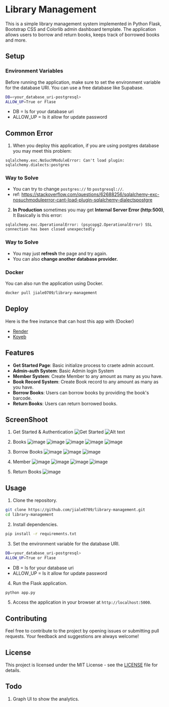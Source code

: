 # Library Management

This is a simple library management system implemented in Python Flask, Bootstrap CSS and Colorlib admin dashboard template. The application allows users to borrow and return books, keeps track of borrowed books and more.

## Setup

### Environment Variables

Before running the application, make sure to set the environment variable for the database URI. You can use a free database like Supabase.

```bash
DB=<your_database_uri-postgresql>
ALLOW_UP=True or Flase
```

- DB = Is for your database uri
- ALLOW_UP = Is it allow for update password

## Common Error

1. When you deploy this application, if you are using postgres database you may meet this problem:

```
sqlalchemy.exc.NoSuchModuleError: Can't load plugin: sqlalchemy.dialects:postgres
```

### Way to Solve

- You can try to change ```postgres://``` to ```postgresql://```.
- ref: https://stackoverflow.com/questions/62688256/sqlalchemy-exc-nosuchmoduleerror-cant-load-plugin-sqlalchemy-dialectspostgre


2. **In Production** sometimes you may get **Internal Server Error (http:500)**, It Basically is this error:

```
sqlalchemy.exc.OperationalError: (psycopg2.OperationalError) SSL connection has been closed unexpectedly
```
### Way to Solve

- You may just **refresh** the page and try again. 
- You can also **change another database provider.**

### Docker

You can also run the application using Docker.

```bash
docker pull jiale0709/library-management
```

## Deploy
Here is the free instance that can host this app with (Docker)
- [Render](https://render.com)
- [Koyeb](https://koyeb.com)

## Features
- **Get Started Page**: Basic initialize process to craete admin account.
- **Admin-auth System**: Basic Admin login System
- **Member System**: Create Member to any amount as many as you have.
- **Book Record System**: Create Book record to any amount as many as you have.
- **Borrow Books**: Users can borrow books by providing the book's barcode.
- **Return Books**: Users can return borrowed books.

## ScreenShoot
1. Get Started & Authentication
![Get Started](screenshoots/get-started.png)
![Alt text](screenshoots/login.png)

2. Books
![image](screenshoots/books_list.png)
![image](screenshoots/del_book.png)
![image](screenshoots/new_book1.png)
![image](screenshoots/new_book2.png)
![image](screenshoots/update_book.png)

3. Borrow Books
![image](screenshoots/borrow_books_books_borrowed.png)
![image](screenshoots/borrow_books_id.png)
![image](screenshoots/borrow_books_no_books_borrowed.png)

4. Member
![image](screenshoots/delete_mem.png)
![image](screenshoots/mem_list.png)
![image](screenshoots/update_mem.png)
![image](screenshoots/new_mem.png)

5. Return Books
![image](screenshoots/return_books.png)



## Usage

1. Clone the repository.

```bash
git clone https://github.com/jiale0709/library-management.git
cd library-management
```

2. Install dependencies.

```bash
pip install -r requirements.txt
```

3. Set the environment variable for the database URI.

```bash
DB=<your_database_uri-postgresql>
ALLOW_UP=True or Flase
```

- DB = Is for your database uri
- ALLOW_UP = Is it allow for update password

4. Run the Flask application.

```bash
python app.py
```

5. Access the application in your browser at `http://localhost:5000`.

## Contributing

Feel free to contribute to the project by opening issues or submitting pull requests. Your feedback and suggestions are always welcome!

## License

This project is licensed under the MIT License - see the [LICENSE](LICENSE) file for details.

## Todo
1. Graph UI to show the analytics.